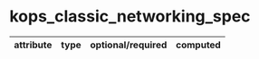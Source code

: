 # kops_classic_networking_spec

| attribute | type | optional/required | computed |
| --- | --- | --- | --- |
